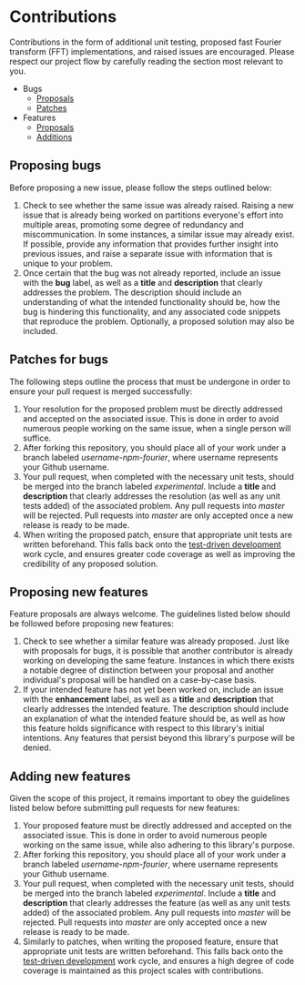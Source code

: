 # Contributions
Contributions in the form of additional unit testing, proposed fast Fourier transform (FFT) implementations, and raised issues are encouraged.
Please respect our project flow by carefully reading the section most relevant to you.

- Bugs
    - [Proposals](#proposing-bugs)
    - [Patches](#patches-for-bugs)
- Features
    - [Proposals](#proposing-new-features)
    - [Additions](#adding-new-features)


## Proposing bugs
Before proposing a new issue, please follow the steps outlined below:

1. Check to see whether the same issue was already raised. Raising a new issue that is already being worked on partitions
everyone's effort into multiple areas, promoting some degree of redundancy and miscommunication. In some instances, a similar
issue may already exist. If possible, provide any information that provides further insight into previous issues, and raise a
separate issue with information that is unique to your problem.
2. Once certain that the bug was not already reported, include an issue with the **bug** label, as well as a **title** and **description** that clearly addresses the problem. The description should include an understanding of what the intended functionality should be, how the bug is hindering this functionality, and any associated code snippets that reproduce the problem. Optionally, a proposed solution may also be included. 


## Patches for bugs
The following steps outline the process that must be undergone in order to ensure your pull request is merged successfully:

1.  Your resolution for the proposed problem must be directly addressed and accepted on the associated issue. This is done in order to
avoid numerous people working on the same issue, when a single person will suffice.
2.  After forking this repository, you should place all of your work under a branch labeled *username-npm-fourier*, where username represents your Github username.
3.  Your pull request, when completed with the necessary unit tests, should be merged into the branch labeled *experimental*. Include a **title** and **description** that clearly addresses the resolution (as well as any unit tests added) of the associated problem. Any pull requests into *master* will be rejected. Pull requests into *master* are only accepted once a new release is ready to be made.
4.  When writing the proposed patch, ensure that appropriate unit tests are written beforehand. This falls back onto the [test-driven development](https://en.wikipedia.org/wiki/Test-driven_development) work cycle, and ensures greater code coverage as well as improving the credibility of any proposed solution.


## Proposing new features
Feature proposals are always welcome. The guidelines listed below should be followed before proposing new features:

1.  Check to see whether a similar feature was already proposed. Just like with proposals for bugs, it is possible that another contributor is already working on developing the same feature. Instances in which there exists a notable degree of distinction between your proposal and another individual's proposal will be handled on a case-by-case basis.
2.  If your intended feature has not yet been worked on, include an issue with the **enhancement** label, as well as a **title** and **description** that clearly addresses the intended feature. The description should include an explanation of what the intended feature should be, as well as how this feature holds significance with respect to this library's initial intentions. Any features that persist beyond this library's purpose will be denied.


## Adding new features
Given the scope of this project, it remains important to obey the guidelines listed below before submitting pull requests for new features:

1.  Your proposed feature must be directly addressed and accepted on the associated issue. This is done in order to avoid numerous people working on the same issue, while also adhering to this library's purpose.
2.  After forking this repository, you should place all of your work under a branch labeled *username-npm-fourier*, where username represents your Github username.
3.  Your pull request, when completed with the necessary unit tests, should be merged into the branch labeled *experimental*. Include a **title** and **description** that clearly addresses the feature (as well as any unit tests added) of the associated problem. Any pull requests into *master* will be rejected. Pull requests into *master* are only accepted once a new release is ready to be made.
4.  Similarly to patches, when writing the proposed feature, ensure that appropriate unit tests are written beforehand. This falls back onto the [test-driven development](https://en.wikipedia.org/wiki/Test-driven_development) work cycle, and ensures a high degree of code coverage is maintained as this project scales with contributions.
